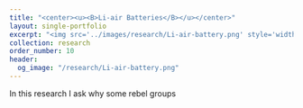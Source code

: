 ```yaml
---
title: "<center><u><B>Li-air Batteries</B></u></center>"
layout: single-portfolio
excerpt: "<img src='../images/research/Li-air-battery.png' style='width:800px;'>"
collection: research
order_number: 10
header: 
  og_image: "/research/Li-air-battery.png"
---
```


In this research I ask why some rebel groups 

